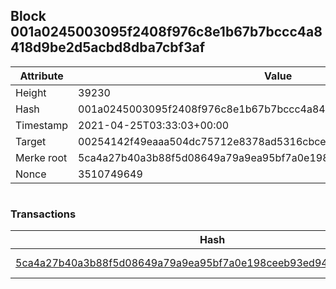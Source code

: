 ## Block 001a0245003095f2408f976c8e1b67b7bccc4a8418d9be2d5acbd8dba7cbf3af

Attribute | Value
--- | ---
Height | 39230
Hash | 001a0245003095f2408f976c8e1b67b7bccc4a8418d9be2d5acbd8dba7cbf3af
Timestamp | 2021-04-25T03:33:03+00:00
Target | 00254142f49eaaa504dc75712e8378ad5316cbcead634704b3734b6271167cc4
Merke root | 5ca4a27b40a3b88f5d08649a79a9ea95bf7a0e198ceeb93ed946173ced6246a8
Nonce | 3510749649

```

```

### Transactions

Hash | Amount
--- | ---
[5ca4a27b40a3b88f5d08649a79a9ea95bf7a0e198ceeb93ed946173ced6246a8](5ca4a27b40a3b88f5d08649a79a9ea95bf7a0e198ceeb93ed946173ced6246a8.md) | 10.00000000 SKEPTI 
